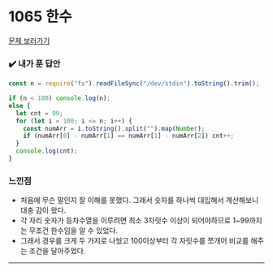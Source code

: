 # 1065 한수

[문제 보러가기](https://www.acmicpc.net/problem/1065)

### :heavy_check_mark: 내가 푼 답안

```javascript
const n = require("fs").readFileSync("/dev/stdin").toString().trim();

if (n < 100) console.log(n);
else {
  let cnt = 99;
  for (let i = 100; i <= n; i++) {
    const numArr = i.toString().split("").map(Number);
    if (numArr[0] - numArr[1] == numArr[1] - numArr[2]) cnt++;
  }
  console.log(cnt);
}
```

### 느낀점

- 처음에 무슨 말인지 잘 이해를 못했다. 그래서 숫자를 하나씩 대입해서 계산해보니 대충 감이 왔다.
- 각 자리 숫자가 등차수열을 이루려면 최소 3자릿수 이상이 되어야하므로 1~99까지는 무조건 한수임을 알 수 있었다.
- 그래서 경우를 크게 두 가지로 나눴고 100이상부터 각 자릿수를 쪼개어 비교를 해주는 조건을 달아주었다.

<hr/>
